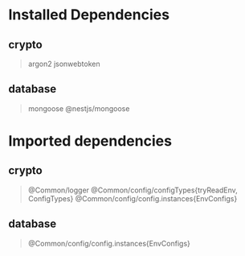 
# Installed Dependencies
## crypto
> argon2 jsonwebtoken

## database
> mongoose @nestjs/mongoose



# Imported dependencies

## crypto
> @Common/logger @Common/config/configTypes{tryReadEnv, ConfigTypes}
> @Common/config/config.instances{EnvConfigs}
> 
## database
> @Common/config/config.instances{EnvConfigs}